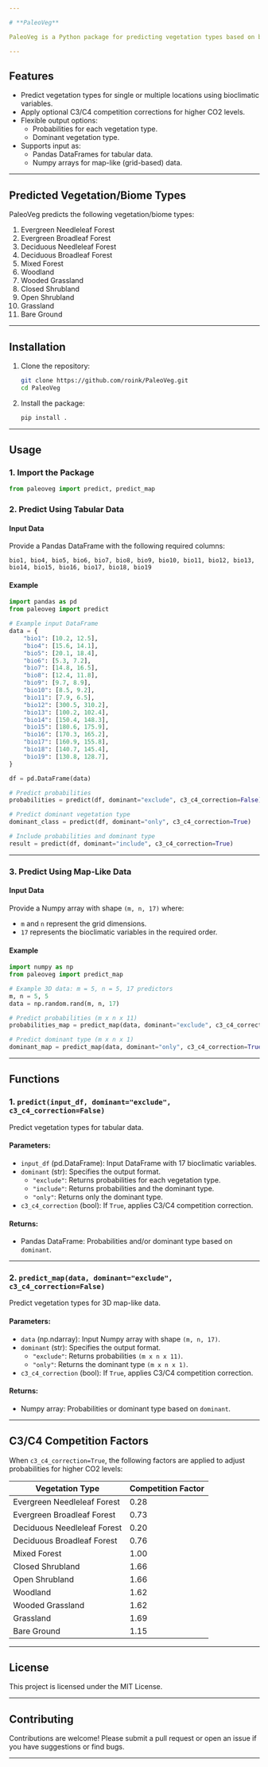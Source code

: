 ```yaml
---

# **PaleoVeg**

PaleoVeg is a Python package for predicting vegetation types based on bioclimatic variables. It is designed for paleovegetation reconstruction, allowing users to model vegetation based on past climate data or other environmental predictors.

---
```


## **Features**
- Predict vegetation types for single or multiple locations using bioclimatic variables.
- Apply optional C3/C4 competition corrections for higher CO2 levels.
- Flexible output options:
  - Probabilities for each vegetation type.
  - Dominant vegetation type.
- Supports input as:
  - Pandas DataFrames for tabular data.
  - Numpy arrays for map-like (grid-based) data.

---

## **Predicted Vegetation/Biome Types**

PaleoVeg predicts the following vegetation/biome types:

1. Evergreen Needleleaf Forest
2. Evergreen Broadleaf Forest
3. Deciduous Needleleaf Forest
4. Deciduous Broadleaf Forest
5. Mixed Forest
6. Woodland
7. Wooded Grassland
8. Closed Shrubland
9. Open Shrubland
10. Grassland
11. Bare Ground

---

## **Installation**

1. Clone the repository:
   ```bash
   git clone https://github.com/roink/PaleoVeg.git
   cd PaleoVeg
   ```

2. Install the package:
   ```bash
   pip install .
   ```

---

## **Usage**

### **1. Import the Package**
```python
from paleoveg import predict, predict_map
```

### **2. Predict Using Tabular Data**

#### **Input Data**
Provide a Pandas DataFrame with the following required columns:
```plaintext
bio1, bio4, bio5, bio6, bio7, bio8, bio9, bio10, bio11, bio12, bio13, bio14, bio15, bio16, bio17, bio18, bio19
```

#### **Example**
```python
import pandas as pd
from paleoveg import predict

# Example input DataFrame
data = {
    "bio1": [10.2, 12.5],
    "bio4": [15.6, 14.1],
    "bio5": [20.1, 18.4],
    "bio6": [5.3, 7.2],
    "bio7": [14.8, 16.5],
    "bio8": [12.4, 11.8],
    "bio9": [9.7, 8.9],
    "bio10": [8.5, 9.2],
    "bio11": [7.9, 6.5],
    "bio12": [300.5, 310.2],
    "bio13": [100.2, 102.4],
    "bio14": [150.4, 148.3],
    "bio15": [180.6, 175.9],
    "bio16": [170.3, 165.2],
    "bio17": [160.9, 155.8],
    "bio18": [140.7, 145.4],
    "bio19": [130.8, 128.7],
}

df = pd.DataFrame(data)

# Predict probabilities
probabilities = predict(df, dominant="exclude", c3_c4_correction=False)

# Predict dominant vegetation type
dominant_class = predict(df, dominant="only", c3_c4_correction=True)

# Include probabilities and dominant type
result = predict(df, dominant="include", c3_c4_correction=True)
```

---

### **3. Predict Using Map-Like Data**

#### **Input Data**
Provide a Numpy array with shape `(m, n, 17)` where:
- `m` and `n` represent the grid dimensions.
- `17` represents the bioclimatic variables in the required order.

#### **Example**
```python
import numpy as np
from paleoveg import predict_map

# Example 3D data: m = 5, n = 5, 17 predictors
m, n = 5, 5
data = np.random.rand(m, n, 17)

# Predict probabilities (m x n x 11)
probabilities_map = predict_map(data, dominant="exclude", c3_c4_correction=False)

# Predict dominant type (m x n x 1)
dominant_map = predict_map(data, dominant="only", c3_c4_correction=True)
```

---

## **Functions**

### **1. `predict(input_df, dominant="exclude", c3_c4_correction=False)`**
Predict vegetation types for tabular data.

#### **Parameters**:
- `input_df` (pd.DataFrame): Input DataFrame with 17 bioclimatic variables.
- `dominant` (str): Specifies the output format.
  - `"exclude"`: Returns probabilities for each vegetation type.
  - `"include"`: Returns probabilities and the dominant type.
  - `"only"`: Returns only the dominant type.
- `c3_c4_correction` (bool): If `True`, applies C3/C4 competition correction.

#### **Returns**:
- Pandas DataFrame: Probabilities and/or dominant type based on `dominant`.

---

### **2. `predict_map(data, dominant="exclude", c3_c4_correction=False)`**
Predict vegetation types for 3D map-like data.

#### **Parameters**:
- `data` (np.ndarray): Input Numpy array with shape `(m, n, 17)`.
- `dominant` (str): Specifies the output format.
  - `"exclude"`: Returns probabilities `(m x n x 11)`.
  - `"only"`: Returns the dominant type `(m x n x 1)`.
- `c3_c4_correction` (bool): If `True`, applies C3/C4 competition correction.

#### **Returns**:
- Numpy array: Probabilities or dominant type based on `dominant`.

---

## **C3/C4 Competition Factors**
When `c3_c4_correction=True`, the following factors are applied to adjust probabilities for higher CO2 levels:

| Vegetation Type                | Competition Factor |
|--------------------------------|--------------------|
| Evergreen Needleleaf Forest    | 0.28              |
| Evergreen Broadleaf Forest     | 0.73              |
| Deciduous Needleleaf Forest    | 0.20              |
| Deciduous Broadleaf Forest     | 0.76              |
| Mixed Forest                   | 1.00              |
| Closed Shrubland               | 1.66              |
| Open Shrubland                 | 1.66              |
| Woodland                       | 1.62              |
| Wooded Grassland               | 1.62              |
| Grassland                      | 1.69              |
| Bare Ground                    | 1.15              |

---

## **License**
This project is licensed under the MIT License.

---

## **Contributing**
Contributions are welcome! Please submit a pull request or open an issue if you have suggestions or find bugs.

---

